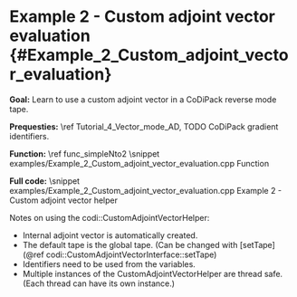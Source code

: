 Example 2 - Custom adjoint vector evaluation {#Example_2_Custom_adjoint_vector_evaluation}
=======

**Goal:** Learn to use a custom adjoint vector in a CoDiPack reverse mode tape.

**Prequesties:** \ref Tutorial_4_Vector_mode_AD, TODO CoDiPack gradient identifiers.

**Function:** \ref func_simpleNto2
\snippet examples/Example_2_Custom_adjoint_vector_evaluation.cpp Function

**Full code:**
\snippet examples/Example_2_Custom_adjoint_vector_evaluation.cpp Example 2 - Custom adjoint vector helper

Notes on using the codi::CustomAdjointVectorHelper:
 - Internal adjoint vector is automatically created.
 - The default tape is the global tape. (Can be changed with [setTape](@ref codi::CustomAdjointVectorInterface::setTape)
 - Identifiers need to be used from the variables.
 - Multiple instances of the CustomAdjointVectorHelper are thread safe. (Each thread can have its own instance.)

